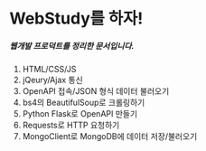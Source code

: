 # WebStudy를 하자!

##### 웹개발 프로덕트를 정리한 문서입니다.

1. HTML/CSS/JS
2. jQeury/Ajax 통신
3. OpenAPI 접속/JSON 형식 데이터 불러오기
4. bs4의 BeautifulSoup로 크롤링하기
5. Python Flask로 OpenAPI 만들기
6. Requests로 HTTP 요청하기
7. MongoClient로 MongoDB에 데이터 저장/불러오기
